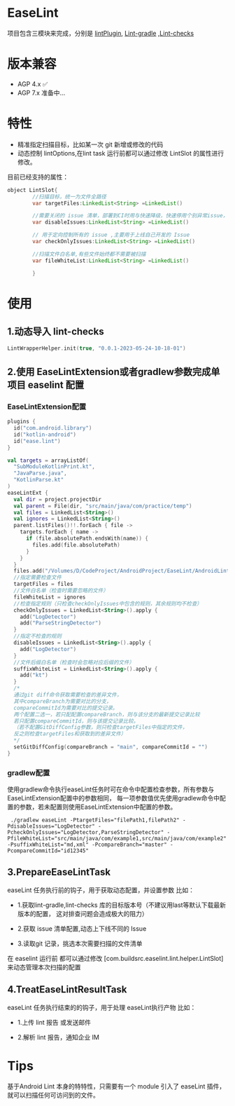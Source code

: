 # EaseLint

项目包含三模块来完成，分别是
[lintPlugin](AndroidLint-4.1.0/lint-plugin),
[Lint-gradle](AndroidLint-4.1.0/lint-gradle-api)
,[Lint-checks](AndroidLint-4.1.0/lint-checks)

# 版本兼容

* AGP 4.x ✅
* AGP 7.x 准备中...

# 特性

* 精准指定扫描目标，比如某一次 git 新增或修改的代码
* 动态控制 lintOptions,在lint task 运行前都可以通过修改 LintSlot 的属性进行修改。

目前已经支持的属性：

```java
object LintSlot{
        //扫描目标，统一为文件全路径
        var targetFiles:LinkedList<String> =LinkedList()

        //需要关闭的 issue 清单，部署到CI时用与快速降级，快速停用个别异常issue，优先级最高
        var disableIssues:LinkedList<String> =LinkedList()

        // 用于定向控制所有的 issue ,主要用于上线自己开发的 Issue
        var checkOnlyIssues:LinkedList<String> =LinkedList()

        //扫描文件白名单,有些文件始终都不需要被扫描
        var fileWhiteList:LinkedList<String> =LinkedList()

        }
```

# 使用

## 1.动态导入 lint-checks

```kotlin
LintWrapperHelper.init(true, "0.0.1-2023-05-24-10-18-01")
```

## 2.使用 EaseLintExtension或者gradlew参数完成单项目 easelint 配置

### EaseLintExtension配置

```kotlin
plugins {
  id("com.android.library")
  id("kotlin-android")
  id("ease.lint")
}

val targets = arrayListOf(
  "SubModuleKotlinPrint.kt",
  "JavaParse.java",
  "KotlinParse.kt"
)
easeLintExt {
  val dir = project.projectDir
  val parent = File(dir, "src/main/java/com/practice/temp")
  val files = LinkedList<String>()
  val ignores = LinkedList<String>()
  parent.listFiles()!!.forEach { file ->
    targets.forEach { name ->
      if (file.absolutePath.endsWith(name)) {
        files.add(file.absolutePath)
      }
    }
  }
  files.add("/Volumes/D/CodeProject/AndroidProject/EaseLint/AndroidLint-4.1.0/lint-plugin/temp/src/main/java/com/practice/temp/KotlinPrint.kt")
  //指定需要检查文件
  targetFiles = files
  //文件白名单（检查时需要忽略的文件）
  fileWhiteList = ignores
  //检查指定规则（只检查checkOnlyIssues中包含的规则，其余规则均不检查）
  checkOnlyIssues = LinkedList<String>().apply {
    add("LogDetector")
    add("ParseStringDetector")
  }
  //指定不检查的规则
  disableIssues = LinkedList<String>().apply {
    add("LogDetector")
  }
  //文件后缀白名单（检查时会忽略对应后缀的文件）
  suffixWhiteList = LinkedList<String>().apply {
    add("kt")
  }
  /*
  通过git diff命令获取需要检查的差异文件，
  其中compareBranch为需要对比的分支，
  compareCommitId为需要对比的提交记录。
  两个配置二选一，若只配配置compareBranch，则与该分支的最新提交记录比较
  若只配置compareCommitId，则与该提交记录比较。
  （若不配置GitDiffConfig参数，则只检查targetFiles中指定的文件，
  反之则检查targetFiles和获取到的差异文件）
  */
  setGitDiffConfig(compareBranch = "main", compareCommitId = "")
}
```

### gradlew配置

使用gradlew命令执行easeLint任务时可在命令中配置检查参数，所有参数与EaseLintExtension配置中的参数相同，
每一项参数值优先使用gradlew命令中配置的参数，若未配置则使用EaseLintExtension中配置的参数。

```
 ./gradlew easeLint -PtargetFiles="filePath1,filePath2" -PdisableIssues="LogDetector" -PcheckOnlyIssues="LogDetector,ParseStringDetector" -PfileWhiteList="src/main/java/com/example1,src/main/java/com/example2" -PsuffixWhiteList="md,xml" -PcompareBranch="master" -PcompareCommitId="id12345"
```

## 3.PrepareEaseLintTask

easeLint 任务执行前的钩子，用于获取动态配置，并设置参数
比如：

* 1.获取lint-gradle,lint-checks 库的目标版本号（不建议用last等默认下载最新版本的配置，
  这对排查问题会造成极大的阻力）

* 2.获取 issue 清单配置,动态上下线不同的 Issue

* 3.读取git 记录，挑选本次需要扫描的文件清单

在 easelint 运行前 都可以通过修改 [com.buildsrc.easelint.lint.helper.LintSlot]
来动态管理本次扫描的配置

## 4.TreatEaseLintResultTask

easeLint 任务执行结束的的钩子，用于处理 easeLint执行产物
比如：

* 1.上传 lint 报告 或发送邮件

* 2.解析 lint 报告，通知企业 IM

# Tips

基于Android Lint 本身的特特性，只需要有一个 module 引入了 easeLint 插件，就可以扫描任何可访问到的文件。

